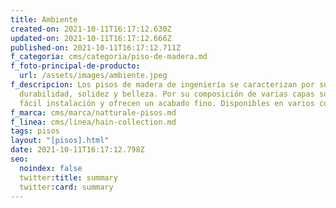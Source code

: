 ```yaml
---
title: Ambiente
created-on: 2021-10-11T16:17:12.630Z
updated-on: 2021-10-11T16:17:12.666Z
published-on: 2021-10-11T16:17:12.711Z
f_categoria: cms/categoria/piso-de-madera.md
f_foto-principal-de-producto:
  url: /assets/images/ambiente.jpeg
f_descripcion: Los pisos de madera de ingeniería se caracterizan por su
  durabilidad, solidez y belleza. Por su composición de varias capas son de
  fácil instalación y ofrecen un acabado fino. Disponibles en varios colores.
f_marca: cms/marca/natturale-pisos.md
f_linea: cms/linea/hain-collection.md
tags: pisos
layout: "[pisos].html"
date: 2021-10-11T16:17:12.798Z
seo:
  noindex: false
  twitter:title: summary
  twitter:card: summary
---
```

